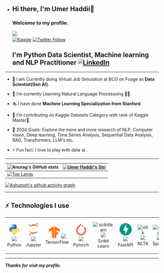 - ## Hi there, I'm Umer Haddii👋
  ### Welcome to my profile.
  ![](https://komarev.com/ghpvc/?username=umerhaddii&color=green)  
  [![Kaggle](https://img.shields.io/badge/-Kaggle-20BEFF?style=for-the-badge&logo=kaggle&logoColor=white)](https://www.kaggle.com/umerhaddii)
  [![Twitter Follow](https://img.shields.io/badge/X-%23000000.svg?style=for-the-badge&logo=X&logoColor=white)](https://twitter.com/UmerHaddii007)


  ## I'm Python Data Scientist, Machine learning and NLP Practitioner [![LinkedIn](https://img.shields.io/badge/linkedin-%230077B5.svg?style=for-the-badge&logo=linkedin&logoColor=white)](https://www.linkedin.com/in/umerhaddii/)

----

  * 🔭 I am Currently doing Virtual Job Simulation at BCG on Foage as **Data Scientist(Gen AI)**.

  - 🌱 I’m currently Learning Natural Language Processsing 📜😎.

  - 🗞️ I have done **Machine Learning Specialization from Stanford**.
  
  - 👯 I’m contributing on Kaggle Datasets Category with rank of Kaggle Master🥇.
  
  - 🥅 2024 Goals: Explore the more and more research of NLP, Computer vision, Deep learning, Time Series Analysis, Sequential Data Analysis, RAG, Transformers, LLM's etc.

  - ⚡ Fun fact: I love to play with data 📊.

---

| ![Anurag's GitHub stats](https://github-readme-stats.vercel.app/api?username=umerhaddii&show_icons=true&theme=radical) | [![Umer Haddii's Stri](https://streak-stats.demolab.com?user=umerhaddii&theme=dark&border_radius=7&mode=weekly)](https://git.io/streak-stats) |
| ------------------------------------------------------------ | ------------------------------------------------------------ |
| [![Top Langs](https://github-readme-stats.vercel.app/api/top-langs/?username=umerhaddii&layout=compact&&show_icons=true&theme=radical)](https://github.com/anuraghazra/github-readme-stats) |                                                              |



[![Ashutosh's github activity graph](https://github-readme-activity-graph.vercel.app/graph?username=umerhaddii&bg_color=ffffff&color=ff047d&line=9e4c98&point=403d3d&area=true&hide_border=true)](https://github.com/ashutosh00710/github-readme-activity-graph)



---

   ## ⚡ Technologies I use 


<div align="center">
<table align="center">
    <tr>
        <td align="center" width="140" height="112.43">
            <img src="https://raw.githubusercontent.com/devicons/devicon/master/icons/python/python-original.svg" alt="python" width="40" height="40"/>
            <img src="./assets/icons/python.jpeg" width="65px"/>
            <br /> Python
        </td>
        <td align="center" width="140" height="112.43">
            <img src="https://raw.githubusercontent.com/devicons/devicon/2ae2a900d2f041da66e950e4d48052658d850630/icons/jupyter/jupyter-original.svg" alt="jupyter" width="40" height="40"/>
            <img src="./assets/icons/jupyter.png" width="65px"/>
            <br /> Jupyter
        </td>
        <td align="center" width="140" height="112.43">
            <img src="https://raw.githubusercontent.com/devicons/devicon/master/icons/tensorflow/tensorflow-original.svg" alt="tensorflow" width="40" height="40"/>
            <img src="./assets/icons/tensorflow.png" width="65px"/>
            <br /> TensorFlow
        </td>
        <td align="center" width="140" height="112.43">
            <img src="https://raw.githubusercontent.com/devicons/devicon/master/icons/pytorch/pytorch-original.svg" alt="pytorch" width="40" height="40"/>
            <img src="./assets/icons/pytorch.png" width="65px"/>
            <br /> Pytorch
        </td>
        <td align="center" width="140" height="112.43">
            <img src="https://raw.githubusercontent.com/devicons/devicon/master/icons/scikit-learn/scikit-learn-original.svg" alt="scikitlearn" width="40" height="40"/>
            <img src="./assets/icons/scikitlearn.png" width="65px"/>
            <br /> Scikit Learn
        </td>
        <td align="center" width="140" height="112.43">
            <img src="https://raw.githubusercontent.com/devicons/devicon/master/icons/fastapi/fastapi-original.svg" alt="fastapi" width="40" height="40"/>
            <img src="./assets/icons/fastapi.png" width="65px"/>
            <br /> FastAPI
        </td>
        <td align="center" width="140" height="112.43">
            <img src="https://raw.githubusercontent.com/devicons/devicon/master/icons/nltk/nltk-original.svg" alt="nltk" width="40" height="40"/>
            <img src="./assets/icons/nltk.png" width="65px"/>
            <br /> NLTK
        </td>
        <td align="center" width="140" height="112.43">
            <img src="https://raw.githubusercontent.com/devicons/devicon/master/icons/spacy/spacy-original.svg" alt="spacy" width="40" height="40"/>
            <img src="./assets/icons/spacy.png" width="65px"/>
            <br /> SpaCy
        </td>
        <td align="center" width="140" height="112.43">
            <img src="https://raw.githubusercontent.com/devicons/devicon/master/icons/streamlit/streamlit-original.svg" alt="streamlit" width="40" height="40"/>
            <img src="./assets/icons/streamlit.png" width="65px"/>
            <br /> Streamlit
        </td>
        <td align="center" width="140" height="112.43">
            <img src="https://raw.githubusercontent.com/devicons/devicon/master/icons/flask/flask-original.svg" alt="flask" width="40" height="40"/>
            <img src="./assets/icons/flask.png" width="65px"/>
            <br /> Flask
        </td>
    </tr>
</table>
</div>




---

***Thanks for visit my profile.***
